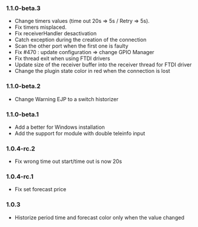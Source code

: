 ### 1.1.0-beta.3
* Change timers values (time out 20s => 5s / Retry => 5s).
* Fix timers misplaced.
* Fix receiverHandler desactivation
* Catch exception during the creation of the connection
* Scan the other port when the first one is faulty
* Fix #470 : update configuration => change GPIO Manager
* Fix thread exit when using FTDI drivers
* Update size of the receiver buffer into the receiver thread for FTDI driver
* Change the plugin state color in red when the connection is lost

### 1.1.0-beta.2
* Change Warning EJP to a switch historizer

### 1.1.0-beta.1
* Add a better for Windows installation
* Add the support for module with double teleinfo input

### 1.0.4-rc.2
* Fix wrong time out start/time out is now 20s

### 1.0.4-rc.1
* Fix set forecast price

### 1.0.3
* Historize period time and forecast color only when the value changed